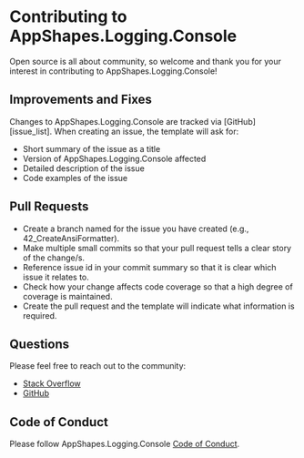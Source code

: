 # Contributing to AppShapes.Logging.Console

Open source is all about community, so welcome and thank you for your interest in contributing to AppShapes.Logging.Console!

## Improvements and Fixes

Changes to AppShapes.Logging.Console are tracked via [GitHub][issue_list]. When creating an issue, the template will ask for:

* Short summary of the issue as a title
* Version of AppShapes.Logging.Console affected
* Detailed description of the issue
* Code examples of the issue

## Pull Requests

* Create a branch named for the issue you have created (e.g., 42_CreateAnsiFormatter).
* Make multiple small commits so that your pull request tells a clear story of the change/s.
* Reference issue id in your commit summary so that it is clear which issue it relates to.
* Check how your change affects code coverage so that a high degree of coverage is maintained.
* Create the pull request and the template will indicate what information is required.

## Questions

Please feel free to reach out to the community:

 * [Stack Overflow](http://stackoverflow.com/questions/tagged/dotnetloggingconsole)
 * [GitHub](https://github.com/appshapes-org/dotnet-logging-console/issues)

## Code of Conduct

Please follow AppShapes.Logging.Console [Code of Conduct](CODE_OF_CONDUCT.md).